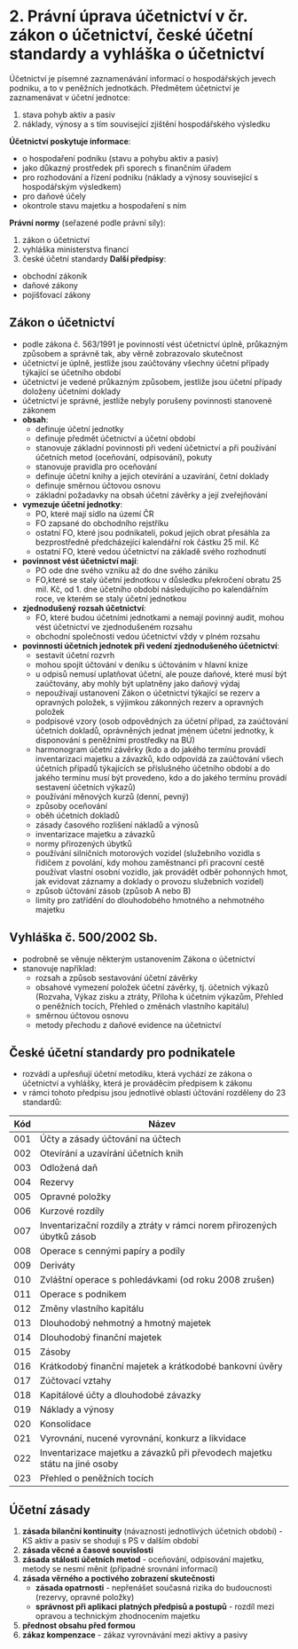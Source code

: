 # 2. Právní úprava účetnictví v čr. zákon o účetnictví, české účetní standardy a vyhláška o účetnictví

Účetnictví je písemné zaznamenávání informací o hospodářských jevech podniku, a to v peněžních jednotkách.
Předmětem účetnictví je zaznamenávat v účetní jednotce:
1. stava pohyb aktiv a pasiv
2. náklady, výnosy a s tím související zjištění hospodářského výsledku

**Účetnictví poskytuje informace**:
- o hospodaření podniku (stavu a pohybu aktiv a pasiv)
- jako důkazný prostředek při sporech s finančním úřadem
- pro rozhodování a řízení podniku (náklady a výnosy související s hospodářským výsledkem)
- pro daňové účely
- okontrole stavu majetku a hospodaření s ním

**Právní normy** (seřazené podle právní síly):
1. zákon o účetnictví
2. vyhláška ministerstva financí
3. české účetní standardy
**Další předpisy**:
- obchodní zákoník
- daňové zákony
- pojišťovací zákony

## Zákon o účetnictví
- podle zákona č. 563/1991 je povinností vést účetnictví úplně, průkazným způsobem a správně tak, aby věrně zobrazovalo skutečnost
- účetnictví je úplně, jestliže jsou zaúčtovány všechny účetní případy týkající se účetního období
- účetnictví je vedené průkazným způsobem, jestliže jsou účetní případy doloženy účetními doklady
- účetnictví je správné, jestliže nebyly porušeny povinnosti stanovené zákonem
- **obsah**:
    - definuje účetní jednotky
    - definuje předmět účetnictví a účetní období
    - stanovuje základní povinnosti při vedení účetnictví a při používání účetních metod (oceňování, odpisování), pokuty
    - stanovuje pravidla pro oceňování
    - definuje účetní knihy a jejich otevírání a uzavírání, četní doklady
    - definuje směrnou účtovou osnovu
    - základní požadavky na obsah účetní závěrky a její zveřejňování
- **vymezuje účetní jednotky**:
    - PO, které mají sídlo na území ČR
    - FO zapsané do obchodního rejstříku
    - ostatní FO, které jsou podnikateli, pokud jejich obrat přesáhla za bezprostředně předcházející kalendářní rok částku 25 mil. Kč
    - ostatní FO, které vedou účetnictví na základě svého rozhodnutí
- **povinnost vést účetnictví mají**:
    -  PO ode dne svého vzniku až do dne svého zániku
    - FO,které se staly účetní jednotkou v důsledku překročení obratu 25 mil. Kč, od 1. dne účetního období následujícího po kalendářním roce, ve kterém se staly účetní jednotkou
- **zjednodušený rozsah účetnictví**:
    - FO, které budou účetními jednotkami a nemají povinný audit, mohou vést účetnictví ve zjednodušeném rozsahu
    - obchodní společnosti vedou účetnictví vždy v plném rozsahu
- **povinnosti účetních jednotek při vedení zjednodušeného účetnictví**:
    - sestavit účetní rozvrh
    - mohou spojit účtování v deníku s účtováním v hlavní knize
    - u odpisů nemusí uplatňovat účetní, ale pouze daňové, které musí být zaúčtovány, aby mohly být uplatněny jako daňový výdaj
    - nepoužívají ustanovení Zákon o účetnictví týkající se rezerv a opravných položek, s výjimkou zákonných rezerv a opravných položek
    - podpisové vzory (osob odpovědných za účetní případ, za zaúčtování účetních dokladů, oprávněných jednat jménem účetní jednotky, k disponování s peněžními prostředky na BÚ)
    - harmonogram účetní závěrky (kdo a do jakého termínu provádí inventarizaci majetku a závazků, kdo odpovídá za zaúčtování všech účetních případů týkajících se příslušného účetního období a do jakého termínu musí být provedeno, kdo a do jakého termínu provádí sestavení účetních výkazů)
    - používání měnových kurzů (denní, pevný)
    - způsoby oceňování
    - oběh účetních dokladů
    - zásady časového rozlišení nákladů a výnosů
    - inventarizace majetku a závazků
    - normy přirozených úbytků
    - používání silničních motorových vozidel (služebního vozidla s řidičem z povolání, kdy mohou zaměstnanci při pracovní cestě používat vlastní osobní vozidlo, jak provádět odběr pohonných hmot, jak evidovat záznamy a doklady o provozu služebních vozidel)
    - způsob účtování zásob (způsob A nebo B)
    - limity pro zatřídění do dlouhodobého hmotného a nehmotného majetku

## Vyhláška č. 500/2002 Sb.

- podrobně se věnuje některým ustanovením Zákona o účetnictví
- stanovuje například:
    - rozsah a způsob sestavování účetní závěrky
    - obsahové vymezení položek účetní závěrky, tj. účetních výkazů (Rozvaha, Výkaz zisku a ztráty, Příloha k účetním výkazům, Přehled o peněžních tocích, Přehled o změnách vlastního kapitálu)
    - směrnou účtovou osnovu
    - metody přechodu z daňové evidence na účetnictví

## České účetní standardy pro podnikatele
- rozvádí a upřesňují účetní metodiku, která vychází ze zákona o účetnictví a vyhlášky, která je prováděcím předpisem k zákonu
- v rámci tohoto předpisu jsou jednotlivé oblasti účtování rozděleny do 23 standardů:

| Kód | Název                            |
| --- | -------------------------------- |
| 001 | Účty a zásady účtování na účtech |
| 002 | Otevírání a uzavírání účetních knih |
| 003 | Odložená daň |
| 004 | Rezervy |
| 005 | Opravné položky |
| 006 | Kurzové rozdíly |
| 007 | Inventarizační rozdíly a ztráty v rámci norem přirozených úbytků zásob |
| 008 | Operace s cennými papíry a podíly |
| 009 | Deriváty |
| 010 | Zvláštní operace s pohledávkami (od roku 2008 zrušen) |
| 011 | Operace s podnikem |
| 012 | Změny vlastního kapitálu |
| 013 | Dlouhodobý nehmotný a hmotný majetek |
| 014 | Dlouhodobý finanční majetek |
| 015 | Zásoby |
| 016 | Krátkodobý finanční majetek a krátkodobé bankovní úvěry |
| 017 | Zúčtovací vztahy |
| 018 | Kapitálové účty a dlouhodobé závazky |
| 019 | Náklady a výnosy |
| 020 | Konsolidace |
| 021 | Vyrovnání, nucené vyrovnání, konkurz a likvidace |
| 022 | Inventarizace majetku a závazků při převodech majetku státu na jiné osoby |
| 023 | Přehled o peněžních tocích |

## Účetní zásady

1. **zásada bilanční kontinuity** (návaznosti jednotlivých účetních období) - KS aktiv a pasiv se shodují s PS v dalším období
2. **zásada věcné a časové souvislosti**
3. **zásada stálosti účetních metod** - oceňování, odpisování majetku, metody se nesmí měnit (případné srovnání informací)
4. **zásada věrného a poctivého zobrazení skutečnosti**
    - __zásada opatrnosti__ - nepřenášet současná rizika do budoucnosti (rezervy, opravné položky)
    - __správnost při aplikaci platných předpisů a postupů__ - rozdíl mezi opravou a technickým zhodnocením majetku
5. **přednost obsahu před formou**
6. **zákaz kompenzace** - zákaz vyrovnávání mezi aktivy a pasivy
